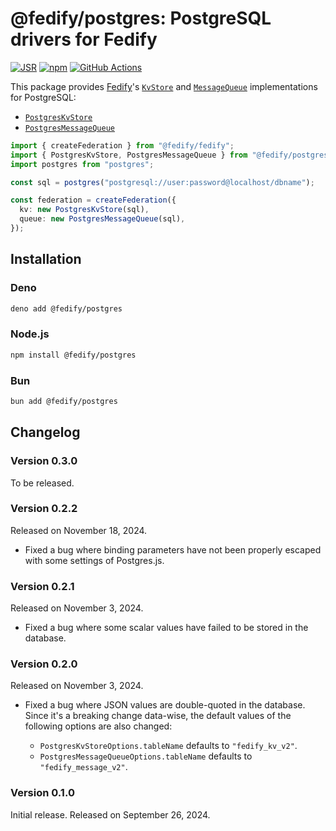 <!-- deno-fmt-ignore-file -->

@fedify/postgres: PostgreSQL drivers for Fedify
===============================================

[![JSR][JSR badge]][JSR]
[![npm][npm badge]][npm]
[![GitHub Actions][GitHub Actions badge]][GitHub Actions]

This package provides [Fedify]'s [`KvStore`] and [`MessageQueue`]
implementations for PostgreSQL:

 -  [`PostgresKvStore`]
 -  [`PostgresMessageQueue`]

~~~~ typescript
import { createFederation } from "@fedify/fedify";
import { PostgresKvStore, PostgresMessageQueue } from "@fedify/postgres";
import postgres from "postgres";

const sql = postgres("postgresql://user:password@localhost/dbname");

const federation = createFederation({
  kv: new PostgresKvStore(sql),
  queue: new PostgresMessageQueue(sql),
});
~~~~

[JSR]: https://jsr.io/@fedify/postgres
[JSR badge]: https://jsr.io/badges/@fedify/postgres
[npm]: https://www.npmjs.com/package/@fedify/postgres
[npm badge]: https://img.shields.io/npm/v/@fedify/postgres?logo=npm
[GitHub Actions]: https://github.com/dahlia/fedify-postgres/actions/workflows/main.yaml
[GitHub Actions badge]: https://github.com/dahlia/fedify-postgres/actions/workflows/main.yaml/badge.svg
[Fedify]: https://fedify.dev/
[`KvStore`]: https://jsr.io/@fedify/fedify/doc/federation/~/KvStore
[`MessageQueue`]: https://jsr.io/@fedify/fedify/doc/federation/~/MessageQueue
[`PostgresKvStore`]: https://jsr.io/@fedify/postgres/doc/federation/~/PostgresKvStore
[`PostgresMessageQueue`]: https://jsr.io/@fedify/postgres/doc/federation/~/PostgresMessageQueue


Installation
------------

### Deno

~~~~ sh
deno add @fedify/postgres
~~~~

### Node.js

~~~~ sh
npm install @fedify/postgres
~~~~

### Bun

~~~~ sh
bun add @fedify/postgres
~~~~


Changelog
---------

### Version 0.3.0

To be released.

### Version 0.2.2

Released on November 18, 2024.

 -  Fixed a bug where binding parameters have not been properly escaped with
    some settings of Postgres.js.

### Version 0.2.1

Released on November 3, 2024.

 -  Fixed a bug where some scalar values have failed to be stored in the
    database.

### Version 0.2.0

Released on November 3, 2024.

 -  Fixed a bug where JSON values are double-quoted in the database.  Since it's
    a breaking change data-wise, the default values of the following options
    are also changed:

     -  `PostgresKvStoreOptions.tableName` defaults to `"fedify_kv_v2"`.
     -  `PostgresMessageQueueOptions.tableName` defaults to
        `"fedify_message_v2"`.

### Version 0.1.0

Initial release.  Released on September 26, 2024.

